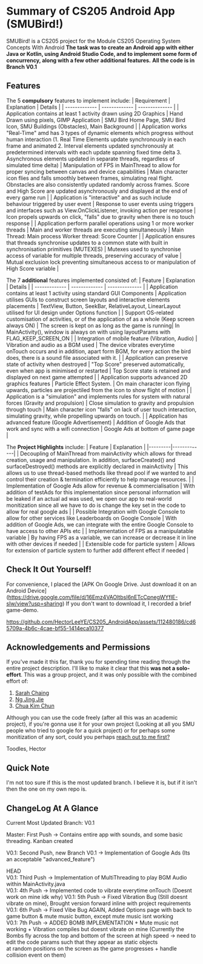 # Summary of CS205 Android App (SMUBird!)
SMUBird! is a CS205 project for the Module CS205 Operating System Concepts With Android
**The task was to create an Android app with either Java or Kotlin, using Android Studio Code, and to implement some form of concurrency, along with a few other additional features.**
**All the code is in Branch V0.1**
## Features
The 5 **compulsory** features to implement include:
| Requirement  | Explanation | Details | 
| ------------- | ------------- | -------------- |
| Application contains at least 1 activity drawn using 2D Graphics  | Hand Drawn using pixels, GIMP Application  | SMU Bird Home Page, SMU Bird Icon, SMU Buildings (Obstacles), Main Background |
| Application works "Real-Time" amd has 3 types of dynamic elements which progress without human interaction (1. Real Time Elements update synchronously in each frame and animated 2. Interval elements updated synchronously at predetermined intervals with each update spanning fixed time delta 3. Asynchronous elements updated in separate threads, regardless of simulated time delta) | Manipulation of FPS in MainThread to allow for proper syncing between canvas and device capabilities | Main character icon flies and falls smoothly between frames, simulating real flight. Obnstacles are also consistently updated randomly across frames. Score and High Score are updated asynchronously and displayed at the end of every game run |
| Application is "interactive" and as such include behaviour triggered by user event | Response to user events using triggers and interfaces such as View.OnClickListener, invoking action per response   | Icon propels upwards on click, "falls" due to gravity when there is no touch response |
| Application perform parallel operations using 1 or more worker threads | Main and worker threads are executing simultaneously | Main Thread: Main process
Worker thread: Score Counter |
| Application ensures that threads synchronise updates to a common state with built in synchronisation primitives (MUTEXES) | Mutexes used to synchronise access of variable for multiple threads, preserving accuracy of value | Mutual exclusion lock preventing simultaneous access to or manipulation of High Score variable |

The 7 **additional** features implemented consisted of: 
| Feature  | Explanation | Details | 
| ------------- | ------------- | -------------- |
| Application contains at least 1 activity using standard GUI Components | Application utilises GUIs to construct screen layouts and interactive elements placements | TextView, Button, SeekBar, RelativeLayout, LinearLayout utilised for UI design under Options function |
| Support OS-related customisation of activities, or of the application of as a whole (Keep screen always ON) | The screen is kept on as long as the game is running| In MainActivity(), window is always on with using layoutParams with FLAG_KEEP_SCREEN_ON  |
| Integration of mobile feature (Vibration, Audio) | Vibration and audio as a BGM used | The device vibrates everytime onTouch occurs and in addition, apart form BGM, for every action the bird does, there is a sound file associated with it. |
| Application can preserve state of activity when destroyed | "Top Score" preserved automatically, even when app is minimised or restarted  | Top Score state is retained and displayed on next game attempted |
| Application supports advanced 2D graphics features  | Particle Effect System. | On main character icon flying upwards, particles are projectiled from the icon to show flight of motion |
| Application is a "simulation" and implements rules for system with natural forces (Gravity and propulsion) | Close simulation to gravity and propulsion through touch | Main character icon "falls" on lack of user touch interaction, simulating gravity, while propelling upwards on touch. |
| Application has advanced feature (Google Advertisement) | Addition of Google Ads that work and sync with a wifi connection  | Google Ads at bottom of game page |

The **Project Highlights** include: 
| Feature | Explanation |
|---------|-------------|
| Decoupling of MainThread from mainActivity which allows for thread creation, usage and manipulation. 
In addition, surfaceCreated() and surfaceDestroyed() methods are explicitly declared in mainActivity | This allows us to use thread-based methods like thread pool if we wanted to and control their creation & termination efficiently to help manage resources. |
| Implementation of Google Ads allow for revenue & commercialisation | With addition of testAds for this implementation since personal information will be leaked if an actual ad was used, we open our app to real-world monitization since all we have to do is change the key set in the code to allow for real google ads |
| Possible Integration with Google Console to allow for other services like Leaderboards on Google Console | With addition of Google Ads, we can integrate with the entire Google Console to have access to other APIs etc |
| Implementation of FPS as a manipulatable variable | By having FPS as a variable, we can increase or decrease it in line with other devices if needed  |
| Extensible code for particle system | Allows for extension of particle system to further add different effect if needed  |

## Check It Out Yourself!
For convenience, I placed the [APK On Google Drive. Just download it on an Android Device] (https://drive.google.com/file/d/16Emz4VAOltbsI6nETcCpnegWYfIE-sIw/view?usp=sharing)
If you don't want to download it, I recorded a brief game-demo. 

https://github.com/HectorLeeYE/CS205_AndroidApp/assets/112480186/cd65709a-4b6c-4cae-bf55-1414eca10377

## Acknowledgements and Permissions
If you've made it this far, thank you for spending time reading through the entire project description. 
I'll like to make it clear that this **was not a solo-effort**. This was a group project, and it was only possible with the combined effort of:
1. [Sarah Chaing](https://github.com/sarahcwy)
2. [Ng Jing Jie](https://github.com/SOSpacebar)
3. [Chua Kim Chun](TOADD)

Although you can use the code freely (after all this was an academic project), if you're gonna use it for your own project (Looking at all you SMU people who tried to google for a quick project) or for perhaps some monitization of any sort, could you perhaps [reach out to me first?](https://hectorleeye.com/)

Toodles,
Hector

## Quick Note
I'm not too sure if this is the most updated branch. I believe it is, but if it isn't then the one on my own repo is. 

## ChangeLog At A Glance  
Current Most Updated Branch: V0.1  

Master: First Push -> Contains entire app with sounds, and some basic threading. Kanban created  

V0.1: Second Push, new Branch V0.1 -> Implementation of Google Ads (Its an acceptable "advanced_feature")   

HEAD  
V0.1: Third Push -> Implementation of MultiThreading to play BGM Audio within MainActivity.java  
V0.1: 4th Push -> Implemented code to vibrate everytime onTouch (Doesnt work on mine idk why)
V0.1: 5th Push -> Fixed Vibration Bug (Still doesnt vibrate on mine), Brought version forward inline with project requirements  
V0.1: 6th Push -> Fixed Vibe Bug AGAIN, Added Options page with back to game button & mute music button, except mute music isnt working  
V0.1: 7th Push -> ADDED BOMB IMPLEMENTATION + Mute music not working + Vibration compiles but doesnt vibrate on mine 
(Currently the Bombs fly across the top and bottom of the screen at high speed -> need to edit the code params such that they appear as static objects  
at random positions on the screen as the game progresses + handle collision event on them)  
